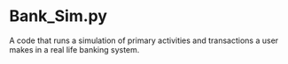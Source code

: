 # Bank_Sim.py
A code that runs a simulation of primary activities and transactions a user makes in a real life banking system.
